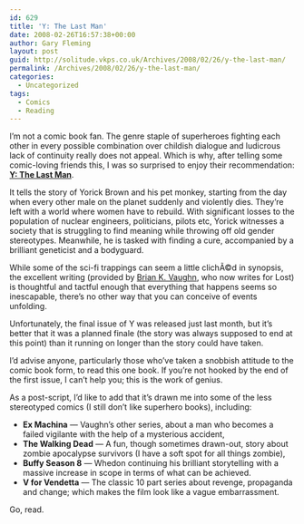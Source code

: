 ```yaml
---
id: 629
title: 'Y: The Last Man'
date: 2008-02-26T16:57:38+00:00
author: Gary Fleming
layout: post
guid: http://solitude.vkps.co.uk/Archives/2008/02/26/y-the-last-man/
permalink: /Archives/2008/02/26/y-the-last-man/
categories:
  - Uncategorized
tags:
  - Comics
  - Reading
---
```

I&#8217;m not a comic book fan. The genre staple of superheroes fighting each other in every possible combination over childish dialogue and ludicrous lack of continuity really does not appeal. Which is why, after telling some comic-loving friends this, I was so surprised to enjoy their recommendation: [**Y: The Last Man**](http://en.wikipedia.org/wiki/Y:_The_Last_Man).

It tells the story of Yorick Brown and his pet monkey, starting from the day when every other male on the planet suddenly and violently dies. They&#8217;re left with a world where women have to rebuild. With significant losses to the population of nuclear engineers, politicians, pilots etc, Yorick witnesses a society that is struggling to find meaning while throwing off old gender stereotypes. Meanwhile, he is tasked with finding a cure, accompanied by a brilliant geneticist and a bodyguard.

While some of the sci-fi trappings can seem a little clichÃ©d in synopsis, the excellent writing (provided by [Brian K. Vaughn](http://www.bkv.tv/), who now writes for Lost) is thoughtful and tactful enough that everything that happens seems so inescapable, there&#8217;s no other way that you can conceive of events unfolding.

Unfortunately, the final issue of Y was released just last month, but it&#8217;s better that it was a planned finale (the story was always supposed to end at this point) than it running on longer than the story could have taken.

I&#8217;d advise anyone, particularly those who&#8217;ve taken a snobbish attitude to the comic book form, to read this one book. If you&#8217;re not hooked by the end of the first issue, I can&#8217;t help you; this is the work of genius.

As a post-script, I&#8217;d like to add that it&#8217;s drawn me into some of the less stereotyped comics (I still don&#8217;t like superhero books), including:

  * **Ex Machina** &#8212; Vaughn&#8217;s other series, about a man who becomes a failed vigilante with the help of a mysterious accident,
  * **The Walking Dead** &#8212; A fun, though sometimes drawn-out, story about zombie apocalypse survivors (I have a soft spot for all things zombie),
  * **Buffy Season 8** &#8212; Whedon continuing his brilliant storytelling with a massive increase in scope in terms of what can be achieved.
  * **V for Vendetta** &#8212; The classic 10 part series about revenge, propaganda and change; which makes the film look like a vague embarrassment.

Go, read.